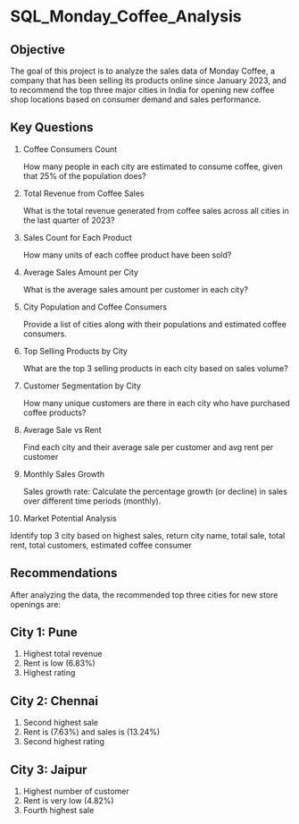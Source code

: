 # SQL_Monday_Coffee_Analysis
## Objective
The goal of this project is to analyze the sales data of Monday Coffee, a company that has been selling its products online since January 2023, and to recommend the top three major cities in India for opening new coffee shop locations based on consumer demand and sales performance.

## Key Questions
1) Coffee Consumers Count
   
   How many people in each city are estimated to consume coffee, given that 25% of the population does?

2) Total Revenue from Coffee Sales


   What is the total revenue generated from coffee sales across all cities in the last quarter of 2023?

3) Sales Count for Each Product


   How many units of each coffee product have been sold?

4) Average Sales Amount per City


   What is the average sales amount per customer in each city?

5) City Population and Coffee Consumers


   Provide a list of cities along with their populations and estimated coffee consumers.

6) Top Selling Products by City


   What are the top 3 selling products in each city based on sales volume?

7) Customer Segmentation by City


   How many unique customers are there in each city who have purchased coffee products?

8) Average Sale vs Rent


   Find each city and their average sale per customer and avg rent per customer

9) Monthly Sales Growth


   Sales growth rate: Calculate the percentage growth (or decline) in sales over different time periods (monthly).

10) Market Potential Analysis
    
   Identify top 3 city based on highest sales, return city name, total sale, total rent, total customers, estimated coffee consumer

## Recommendations
After analyzing the data, the recommended top three cities for new store openings are:

## City 1: Pune
1) Highest total revenue
2) Rent is low (6.83%)
3) Highest rating 

## City 2: Chennai
1) Second highest sale
2) Rent is (7.63%) and sales is (13.24%)
3) Second highest rating

## City 3: Jaipur
1) Highest number of customer
2) Rent is very low (4.82%)
3) Fourth highest sale
